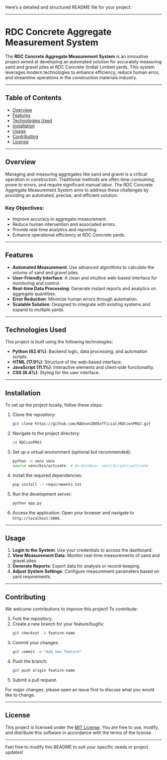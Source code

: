 Here’s a detailed and structured README file for your project:

---

# RDC Concrete Aggregate Measurement System

The **RDC Concrete Aggregate Measurement System** is an innovative project aimed at developing an automated solution for accurately measuring sand and gravel piles at RDC Concrete (India) Limited yards. This system leverages modern technologies to enhance efficiency, reduce human error, and streamline operations in the construction materials industry.

---

## Table of Contents

- [Overview](#overview)
- [Features](#features)
- [Technologies Used](#technologies-used)
- [Installation](#installation)
- [Usage](#usage)
- [Contributing](#contributing)
- [License](#license)

---

## Overview

Managing and measuring aggregates like sand and gravel is a critical operation in construction. Traditional methods are often time-consuming, prone to errors, and require significant manual labor. The RDC Concrete Aggregate Measurement System aims to address these challenges by providing an automated, precise, and efficient solution.

### Key Objectives:
- Improve accuracy in aggregate measurement.
- Reduce human intervention and associated errors.
- Provide real-time analytics and reporting.
- Enhance operational efficiency at RDC Concrete yards.

---

## Features

- **Automated Measurement**: Use advanced algorithms to calculate the volume of sand and gravel piles.
- **User-Friendly Interface**: A clean and intuitive web-based interface for monitoring and control.
- **Real-time Data Processing**: Generate instant reports and analytics on aggregate quantities.
- **Error Reduction**: Minimize human errors through automation.
- **Scalable Solution**: Designed to integrate with existing systems and expand to multiple yards.

---

## Technologies Used

This project is built using the following technologies:

- **Python (62.6%)**: Backend logic, data processing, and automation scripts.
- **HTML (17.9%)**: Structure of the web-based interface.
- **JavaScript (11.1%)**: Interactive elements and client-side functionality.
- **CSS (8.4%)**: Styling for the user interface.

---

## Installation

To set up the project locally, follow these steps:

1. Clone the repository:
   ```bash
   git clone https://github.com/RADson2005official/RDCconPROJ.git
   ```
2. Navigate to the project directory:
   ```bash
   cd RDCconPROJ
   ```
3. Set up a virtual environment (optional but recommended):
   ```bash
   python -m venv venv
   source venv/bin/activate  # On Windows: venv\Scripts\activate
   ```
4. Install the required dependencies:
   ```bash
   pip install -r requirements.txt
   ```
5. Run the development server:
   ```bash
   python app.py
   ```
6. Access the application:
   Open your browser and navigate to `http://localhost:5000`.

---

## Usage

1. **Login to the System**: Use your credentials to access the dashboard.
2. **View Measurement Data**: Monitor real-time measurements of sand and gravel piles.
3. **Generate Reports**: Export data for analysis or record-keeping.
4. **Adjust System Settings**: Configure measurement parameters based on yard requirements.

---

## Contributing

We welcome contributions to improve this project! To contribute:

1. Fork the repository.
2. Create a new branch for your feature/bugfix:
   ```bash
   git checkout -b feature-name
   ```
3. Commit your changes:
   ```bash
   git commit -m "Add new feature"
   ```
4. Push the branch:
   ```bash
   git push origin feature-name
   ```
5. Submit a pull request.

For major changes, please open an issue first to discuss what you would like to change.

---

## License

This project is licensed under the [MIT License](LICENSE). You are free to use, modify, and distribute this software in accordance with the terms of the license.

---

Feel free to modify this README to suit your specific needs or project updates!

